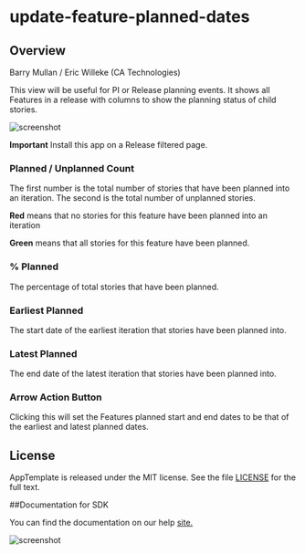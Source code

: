 update-feature-planned-dates
============================

## Overview

Barry Mullan / Eric Willeke (CA Technologies)

This view will be useful for PI or Release planning events. It shows all Features in a release with columns to show the planning status of child stories.

![screenshot](https://github.com/wrackzone/update-feature-planned-dates/blob/master/screenshot-2.png?raw=true)

**Important** Install this app on a Release filtered page.

### **Planned / Unplanned Count**

The first number is the total number of stories that have been planned into an iteration. The second is the total number of unplanned stories.

**Red** means that no stories for this feature have been planned into an iteration

**Green** means that all stories for this feature have been planned.

### **% Planned**
The percentage of total stories that have been planned.

### **Earliest Planned**
The start date of the earliest iteration that stories have been planned into.

### **Latest Planned**
The end date of the latest iteration that stories have been planned into.

### **Arrow Action Button**
Clicking this will set the Features planned start and end dates to be that of the earliest and latest planned dates.


## License

AppTemplate is released under the MIT license.  See the file [LICENSE](./LICENSE) for the full text.

##Documentation for SDK

You can find the documentation on our help [site.](https://help.rallydev.com/apps/2.0rc2/doc/)

![screenshot](https://github.com/wrackzone/update-feature-planned-dates/blob/master/screenshot.png?raw=true)